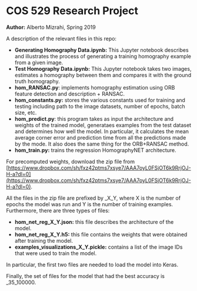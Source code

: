 # COS 529 Research Project
**Author:** Alberto Mizrahi, Spring 2019

A description of the relevant files in this repo:
- **Generating Homography Data.ipynb:** This Jupyter notebook describes and illustrates the process of generating a training homography example from a given image.
- **Test Homography Data.ipynb:** This Jupyter notebook takes two images, estimates a homography between them and compares it with the ground truth homography.
- **hom_RANSAC.py**: implements homography estimation using ORB feature detection and description + RANSAC.
- **hom_constants.py:** stores the various constants used for training and testing including path to the image datasets, number of epochs, batch size, etc.
- **hom_predict.py**: this program takes as input the architecture and weights of the trained model, generataes examples from the test dataset and determines how well the model. In particular, it calculates the mean average corner error and prediction time from all the predictions made by the mode. It also does the same thing for the ORB+RANSAC method.
- **hom_train.py:** trains the regression HomographyNET architecture.

For precomputed weights, download the zip file from [https://www.dropbox.com/sh/fxz42ptms7xsye7/AAA7oyL0FSjOT6k9RrjOJ-H-a?dl=0](https://www.dropbox.com/sh/fxz42ptms7xsye7/AAA7oyL0FSjOT6k9RrjOJ-H-a?dl=0).

All the files in the zip file are prefixed by _X_Y, where X is the number of epochs the model was run and Y is the number of training examples. Furthermore, there are three types of files:

 - **hom_net_reg_X_Y.json:** this file describes the architecture of the model.
 -  **hom_net_reg_X_Y.h5:** this file contains the weights that were obtained after training the model.
 - **examples_visualizations_X_Y.pickle:** contains a list of the image IDs that were used to train the model.

In particular, the first two files are needed to load the model into Keras.

Finally, the set of files for the model that had the best accuracy is _35_100000.

